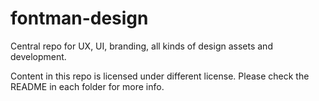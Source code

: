 # fontman-design

Central repo for UX, UI, branding, all kinds of design assets and development.


Content in this repo is licensed under different license. Please check the README in each folder for more info.
